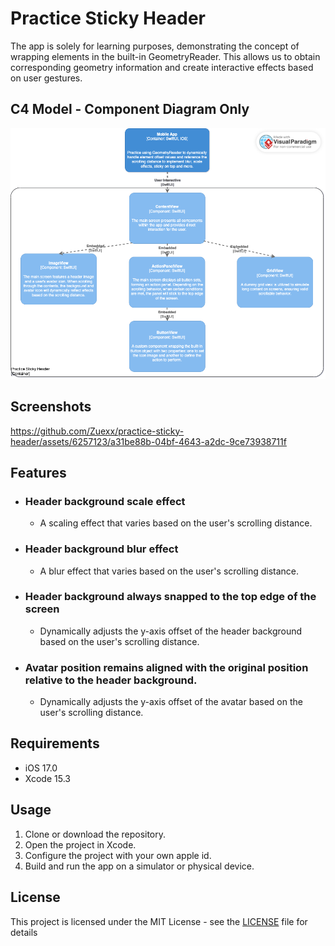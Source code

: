 # Practice Sticky Header

The app is solely for learning purposes, demonstrating the concept of wrapping elements in the built-in GeometryReader. This allows us to obtain corresponding geometry information and create interactive effects based on user gestures.

## C4 Model - Component Diagram Only

![Practice Sticky Header C4 Model - Component Diagram Only](docs/PracticeStickyHeader.vpd.png)

## Screenshots
https://github.com/Zuexx/practice-sticky-header/assets/6257123/a31be88b-04bf-4643-a2dc-9ce73938711f



## Features

- ### Header background scale effect
  - A scaling effect that varies based on the user's scrolling distance.
- ### Header background blur effect
  - A blur effect that varies based on the user's scrolling distance.
- ### Header background always snapped to the top edge of the screen
  - Dynamically adjusts the y-axis offset of the header background based on the user's scrolling distance.
- ### Avatar position remains aligned with the original position relative to the header background.
  - Dynamically adjusts the y-axis offset of the avatar based on the user's scrolling distance.

## Requirements

- iOS 17.0
- Xcode 15.3

## Usage

1. Clone or download the repository.
2. Open the project in Xcode.
3. Configure the project with your own apple id.
4. Build and run the app on a simulator or physical device.

## License

This project is licensed under the MIT License - see the [LICENSE](LICENSE) file for details
